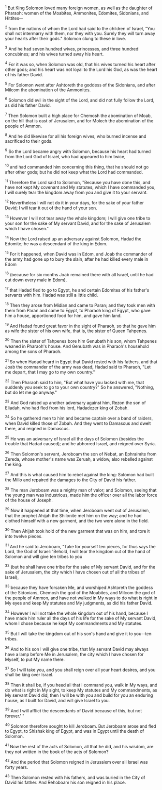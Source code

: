 <sup>1</sup> 
But King Solomon loved many foreign women, as well as the daughter of Pharaoh: women of the Moabites, Ammonites, Edomites, Sidonians, and Hittites-- 

<sup>2</sup> 
from the nations of whom the Lord had said to the children of Israel, "You shall not intermarry with them, nor they with you. Surely they will turn away your hearts after their gods." Solomon clung to these in love. 

<sup>3</sup> 
And he had seven hundred wives, princesses, and three hundred concubines; and his wives turned away his heart. 

<sup>4</sup> 
For it was so, when Solomon was old, that his wives turned his heart after other gods; and his heart was not loyal to the Lord his God, as was the heart of his father David. 

<sup>5</sup> 
For Solomon went after Ashtoreth the goddess of the Sidonians, and after Milcom the abomination of the Ammonites. 

<sup>6</sup> 
Solomon did evil in the sight of the Lord, and did not fully follow the Lord, as did his father David. 

<sup>7</sup> 
Then Solomon built a high place for Chemosh the abomination of Moab, on the hill that is east of Jerusalem, and for Molech the abomination of the people of Ammon. 

<sup>8</sup> 
And he did likewise for all his foreign wives, who burned incense and sacrificed to their gods. 

<sup>9</sup> 
So the Lord became angry with Solomon, because his heart had turned from the Lord God of Israel, who had appeared to him twice, 

<sup>10</sup> 
and had commanded him concerning this thing, that he should not go after other gods; but he did not keep what the Lord had commanded. 

<sup>11</sup> 
Therefore the Lord said to Solomon, "Because you have done this, and have not kept My covenant and My statutes, which I have commanded you, I will surely tear the kingdom away from you and give it to your servant. 

<sup>12</sup> 
Nevertheless I will not do it in your days, for the sake of your father David; I will tear it out of the hand of your son. 

<sup>13</sup> 
However I will not tear away the whole kingdom; I will give one tribe to your son for the sake of My servant David, and for the sake of Jerusalem which I have chosen." 

<sup>14</sup> 
Now the Lord raised up an adversary against Solomon, Hadad the Edomite; he was a descendant of the king in Edom. 

<sup>15</sup> 
For it happened, when David was in Edom, and Joab the commander of the army had gone up to bury the slain, after he had killed every male in Edom 

<sup>16</sup> 
(because for six months Joab remained there with all Israel, until he had cut down every male in Edom), 

<sup>17</sup> 
that Hadad fled to go to Egypt, he and certain Edomites of his father's servants with him. Hadad was still a little child. 

<sup>18</sup> 
Then they arose from Midian and came to Paran; and they took men with them from Paran and came to Egypt, to Pharaoh king of Egypt, who gave him a house, apportioned food for him, and gave him land. 

<sup>19</sup> 
And Hadad found great favor in the sight of Pharaoh, so that he gave him as wife the sister of his own wife, that is, the sister of Queen Tahpenes. 

<sup>20</sup> 
Then the sister of Tahpenes bore him Genubath his son, whom Tahpenes weaned in Pharaoh's house. And Genubath was in Pharaoh's household among the sons of Pharaoh. 

<sup>21</sup> 
So when Hadad heard in Egypt that David rested with his fathers, and that Joab the commander of the army was dead, Hadad said to Pharaoh, "Let me depart, that I may go to my own country." 

<sup>22</sup> 
Then Pharaoh said to him, "But what have you lacked with me, that suddenly you seek to go to your own country?" So he answered, "Nothing, but do let me go anyway." 

<sup>23</sup> 
And God raised up another adversary against him, Rezon the son of Eliadah, who had fled from his lord, Hadadezer king of Zobah. 

<sup>24</sup> 
So he gathered men to him and became captain over a band of raiders, when David killed those of Zobah. And they went to Damascus and dwelt there, and reigned in Damascus. 

<sup>25</sup> 
He was an adversary of Israel all the days of Solomon (besides the trouble that Hadad caused); and he abhorred Israel, and reigned over Syria.

<sup>26</sup> 
Then Solomon's servant, Jeroboam the son of Nebat, an Ephraimite from Zereda, whose mother's name was Zeruah, a widow, also rebelled against the king. 

<sup>27</sup> 
And this is what caused him to rebel against the king: Solomon had built the Millo and repaired the damages to the City of David his father. 

<sup>28</sup> 
The man Jeroboam was a mighty man of valor; and Solomon, seeing that the young man was industrious, made him the officer over all the labor force of the house of Joseph. 

<sup>29</sup> 
Now it happened at that time, when Jeroboam went out of Jerusalem, that the prophet Ahijah the Shilonite met him on the way; and he had clothed himself with a new garment, and the two were alone in the field. 

<sup>30</sup> 
Then Ahijah took hold of the new garment that was on him, and tore it into twelve pieces. 

<sup>31</sup> 
And he said to Jeroboam, "Take for yourself ten pieces, for thus says the Lord, the God of Israel: 'Behold, I will tear the kingdom out of the hand of Solomon and will give ten tribes to you 

<sup>32</sup> 
(but he shall have one tribe for the sake of My servant David, and for the sake of Jerusalem, the city which I have chosen out of all the tribes of Israel), 

<sup>33</sup> 
because they have forsaken Me, and worshiped Ashtoreth the goddess of the Sidonians, Chemosh the god of the Moabites, and Milcom the god of the people of Ammon, and have not walked in My ways to do what is right in My eyes and keep My statutes and My judgments, as did his father David. 

<sup>34</sup> 
However I will not take the whole kingdom out of his hand, because I have made him ruler all the days of his life for the sake of My servant David, whom I chose because he kept My commandments and My statutes. 

<sup>35</sup> 
But I will take the kingdom out of his son's hand and give it to you--ten tribes. 

<sup>36</sup> 
And to his son I will give one tribe, that My servant David may always have a lamp before Me in Jerusalem, the city which I have chosen for Myself, to put My name there. 

<sup>37</sup> 
So I will take you, and you shall reign over all your heart desires, and you shall be king over Israel. 

<sup>38</sup> 
Then it shall be, if you heed all that I command you, walk in My ways, and do what is right in My sight, to keep My statutes and My commandments, as My servant David did, then I will be with you and build for you an enduring house, as I built for David, and will give Israel to you. 

<sup>39</sup> 
And I will afflict the descendants of David because of this, but not forever.' " 

<sup>40</sup> 
Solomon therefore sought to kill Jeroboam. But Jeroboam arose and fled to Egypt, to Shishak king of Egypt, and was in Egypt until the death of Solomon.

<sup>41</sup> 
Now the rest of the acts of Solomon, all that he did, and his wisdom, are they not written in the book of the acts of Solomon? 

<sup>42</sup> 
And the period that Solomon reigned in Jerusalem over all Israel was forty years. 

<sup>43</sup> 
Then Solomon rested with his fathers, and was buried in the City of David his father. And Rehoboam his son reigned in his place.